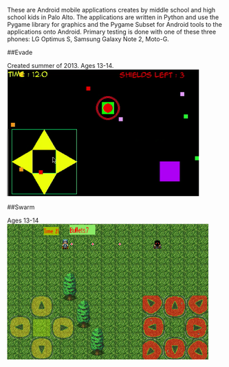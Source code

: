 These are Android mobile applications creates by middle school and high school
kids in Palo Alto.  The applications are written in Python and use the Pygame library for 
graphics and the Pygame Subset for Android tools to the applications onto
Android.  Primary testing is done with one of these three phones: LG Optimus S,
Samsung Galaxy Note 2, Moto-G.  

##Evade

Created summer of 2013.  Ages 13-14.
![alt Evade screenshot](img/evade.png "Evade screenshot")

##Swarm

Ages 13-14
![alt Swarm screenshot](img/swarm.png "Swarm screenshot")


